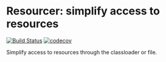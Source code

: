 Resourcer: simplify access to resources
==========================

[![Build Status](https://travis-ci.org/wlingxiao/resourcer.svg?branch=master)](https://travis-ci.org/wlingxiao/resourcer)
[![codecov](https://codecov.io/gh/wlingxiao/resourcer/branch/master/graph/badge.svg)](https://codecov.io/gh/wlingxiao/resourcer)

Simplify access to resources through the classloader or file.